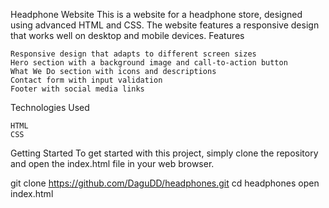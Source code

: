 Headphone Website
This is a website for a headphone store, designed using advanced HTML and CSS. The website features a responsive design that works well on desktop and mobile devices.
Features

    Responsive design that adapts to different screen sizes
    Hero section with a background image and call-to-action button
    What We Do section with icons and descriptions
    Contact form with input validation
    Footer with social media links

Technologies Used

    HTML
    CSS

Getting Started
To get started with this project, simply clone the repository and open the index.html file in your web browser.

git clone https://github.com/DaguDD/headphones.git
cd headphones
open index.html
